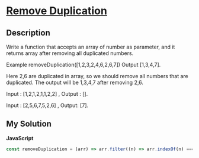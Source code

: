 # [Remove Duplication](https://www.codewars.com/kata/5904d222e1bfd3354e000026)

## Description

Write a function that accepts an array of number as parameter, and it returns array after removing all duplicated numbers.

Example removeDuplication([1,2,3,2,4,6,2,6,7]) Output [1,3,4,7].

Here 2,6 are duplicated in array, so we should remove all numbers that are duplicated. The output will be 1,3,4,7 after removing 2,6.

Input : [1,2,1,2,1,1,2,2] , Output : [].

Input : [2,5,6,7,5,2,6] , Output: [7].

## My Solution

**JavaScript**

```js
const removeDuplication = (arr) => arr.filter((n) => arr.indexOf(n) === arr.lastIndexOf(n));
```
